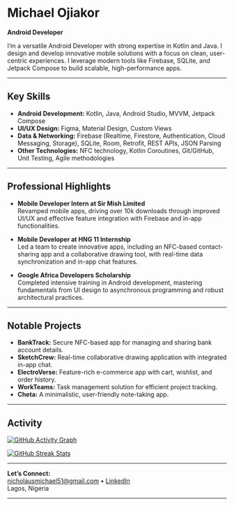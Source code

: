 # Michael Ojiakor  
**Android Developer**

I’m a versatile Android Developer with strong expertise in Kotlin and Java. I design and develop innovative mobile solutions with a focus on clean, user-centric experiences. I leverage modern tools like Firebase, SQLite, and Jetpack Compose to build scalable, high-performance apps.

---

## Key Skills

- **Android Development:** Kotlin, Java, Android Studio, MVVM, Jetpack Compose
- **UI/UX Design:** Figma, Material Design, Custom Views
- **Data & Networking:** Firebase (Realtime, Firestore, Authentication, Cloud Messaging, Storage), SQLite, Room, Retrofit, REST APIs, JSON Parsing
- **Other Technologies:** NFC technology, Kotlin Coroutines, Git/GitHub, Unit Testing, Agile methodologies

---

## Professional Highlights

- **Mobile Developer Intern at Sir Mish Limited**  
  Revamped mobile apps, driving over 10k downloads through improved UI/UX and effective feature integration with Firebase and in-app functionalities.

- **Mobile Developer at HNG 11 Internship**  
  Led a team to create innovative apps, including an NFC-based contact-sharing app and a collaborative drawing tool, with real-time data synchronization and in-app chat features.

- **Google Africa Developers Scholarship**  
  Completed intensive training in Android development, mastering fundamentals from UI design to asynchronous programming and robust architectural practices.

---

## Notable Projects

- **BankTrack:** Secure NFC-based app for managing and sharing bank account details.
- **SketchCrew:** Real-time collaborative drawing application with integrated in-app chat.
- **ElectroVerse:** Feature-rich e-commerce app with cart, wishlist, and order history.
- **WorkTeams:** Task management solution for efficient project tracking.
- **Cheta:** A minimalistic, user-friendly note-taking app.

---

## Activity

[![GitHub Activity Graph](https://activity-graph.herokuapp.com/graph?username=MichaelOjiakor&theme=github)](https://github.com/ashutosh00710/github-readme-activity-graph)

[![GitHub Streak Stats](https://github-readme-streak-stats.herokuapp.com/?user=MichaelOjiakor&theme=github)](https://git.io/streak-stats)

---

**Let’s Connect:**  
nicholausmichael51@gmail.com • [LinkedIn](http://www.linkedin.com/in/michael-ojiakor)  
Lagos, Nigeria

---
